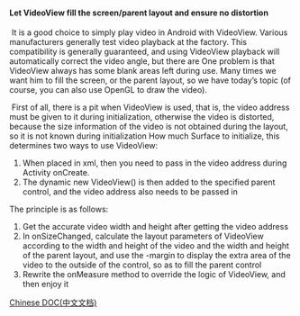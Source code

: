 #### Let VideoView fill the screen/parent layout and ensure no distortion

​	It is a good choice to simply play video in Android with VideoView. Various manufacturers generally test video playback at the factory. This compatibility is generally guaranteed, and using VideoView playback will automatically correct the video angle, but there are One problem is that VideoView always has some blank areas left during use. Many times we want him to fill the screen, or the parent layout, so we have today’s topic (of course, you can also use OpenGL to draw the video).

​	First of all, there is a pit when VideoView is used, that is, the video address must be given to it during initialization, otherwise the video is distorted, because the size information of the video is not obtained during the layout, so it is not known during initialization How much Surface to initialize, this determines two ways to use VideoView:

1. When placed in xml, then you need to pass in the video address during Activity onCreate.
2. The dynamic new VideoView() is then added to the specified parent control, and the video address also needs to be passed in

The principle is as follows:

1. Get the accurate video width and height after getting the video address
2. In onSizeChanged, calculate the layout parameters of VideoView according to the width and height of the video and the width and height of the parent layout, and use the -margin to display the extra area of the video to the outside of the control, so as to fill the parent control
3. Rewrite the onMeasure method to override the logic of VideoView, and then enjoy it



[Chinese DOC(中文文档)](./README_CN.md)

